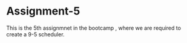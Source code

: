 # Assignment-5
This is the 5th assignmnet in the bootcamp , where we are required to create a 9-5 scheduler.
